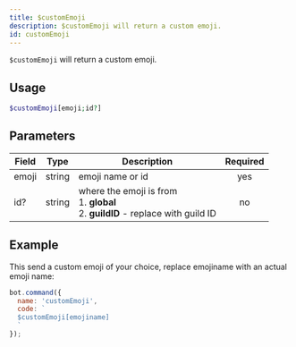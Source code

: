 ```yaml
---
title: $customEmoji 
description: $customEmoji will return a custom emoji.
id: customEmoji
---
```


`$customEmoji` will return a custom emoji.

## Usage

```php
$customEmoji[emoji;id?]
```

## Parameters 


| Field     | Type    | Description                                        | Required |
|-----------|---------|----------------------------------------------------| :------: |
| emoji    | string  | emoji name or id                           | yes      |
| id?     | string  | where the emoji is from <br> 1. **global** <br> 2. **guildID** - replace with guild ID          | no       |


## Example

This send a custom emoji of your choice, replace emojiname with an actual emoji name:

```javascript
bot.command({
  name: 'customEmoji',
  code: `
  $customEmoji[emojiname]
  `
});
```